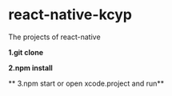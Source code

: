 # react-native-kcyp
The projects of react-native

**1.git clone**


**2.npm install**


** 3.npm start or open xcode.project and run**

